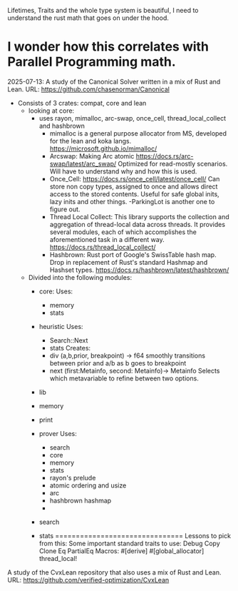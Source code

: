 Lifetimes, Traits and the whole type system is beautiful,
I need to understand the rust math that goes on under the hood.

I wonder how this correlates with Parallel Programming math.
===========================================================================================
2025-07-13:
A study of the Canonical Solver written in a mix of Rust and Lean.
URL: https://github.com/chasenorman/Canonical
- Consists of 3 crates: compat, core and lean
  - looking at core:
    - uses rayon, mimalloc, arc-swap, once_cell, thread_local_collect and hashbrown
      - mimalloc is a general purpose allocator from MS, developed for the lean and koka langs.  https://microsoft.github.io/mimalloc/
      - Arcswap: Making Arc atomic https://docs.rs/arc-swap/latest/arc_swap/
      Optimized for read-mostly scenarios.
      Will have to understand why and how this is used.
      - Once_Cell:
      https://docs.rs/once_cell/latest/once_cell/
      Can store non copy types, assigned to once and allows direct access to the stored contents. Useful for safe global inits, lazy inits and other things.
      -ParkingLot is another one to figure out.
      - Thread Local Collect: This library supports the collection and aggregation of thread-local data across threads. It provides several modules, each of which accomplishes the aforementioned task in a different way. https://docs.rs/thread_local_collect/
      - Hashbrown: Rust port of Google's SwissTable hash map.
      Drop in replacement of Rust's standard Hashmap and Hashset types.
     https://docs.rs/hashbrown/latest/hashbrown/
  - Divided into the following modules:
    - core:
      Uses:
       - memory
       - stats


    - heuristic
      Uses:
        - Search::Next
        - stats
      Creates:
        - div
          (a,b,prior, breakpoint) -> f64
          smoothly transitions between prior and a/b as b goes to breakpoint
        - next
           (first:Metainfo, second: Metainfo)-> Metainfo
           Selects which metavariable to refine between two options.


    - lib
    - memory
    - print
    - prover
      Uses:
        - search
        - core
        - memory
        - stats
        - rayon's prelude
        - atomic ordering and usize
        - arc
        - hashbrown hashmap
        -
    - search
    - stats
===============================
Lessons to pick from this:
  Some important standard traits to use:
    Debug
    Copy
    Clone
    Eq
    PartialEq
  Macros:
    #[derive]
    #[global_allocator]
    thread_local!







A study of the CvxLean repository that also uses a mix of Rust and Lean.
URL: https://github.com/verified-optimization/CvxLean
